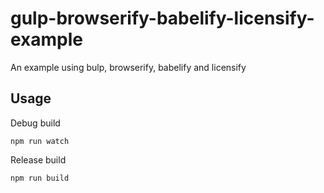 gulp-browserify-babelify-licensify-example
==========================================

An example using bulp, browserify, babelify and licensify

## Usage

Debug build

```
npm run watch
```

Release build

```
npm run build
```
